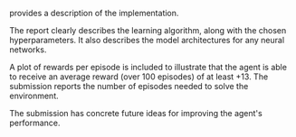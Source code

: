 provides a description of the implementation. 

The report clearly describes the learning algorithm, along with the chosen hyperparameters. It also describes the model architectures for any neural networks.

A plot of rewards per episode is included to illustrate that the agent is able to receive an average reward (over 100 episodes) of at least +13. The submission reports the number of episodes needed to solve the environment. 

The submission has concrete future ideas for improving the agent's performance.
